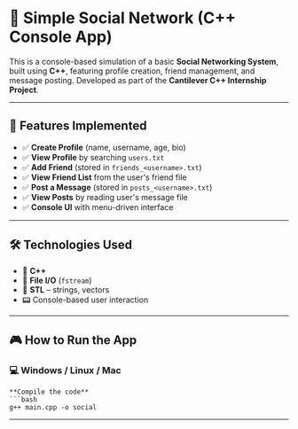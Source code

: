# 👥 Simple Social Network (C++ Console App)

This is a console-based simulation of a basic **Social Networking System**, built using **C++**, featuring profile creation, friend management, and message posting. Developed as part of the **Cantilever C++ Internship Project**.

---

## 📌 Features Implemented

- ✅ **Create Profile** (name, username, age, bio)
- ✅ **View Profile** by searching `users.txt`
- ✅ **Add Friend** (stored in `friends_<username>.txt`)
- ✅ **View Friend List** from the user's friend file
- ✅ **Post a Message** (stored in `posts_<username>.txt`)
- ✅ **View Posts** by reading user's message file
- ✅ **Console UI** with menu-driven interface

---

## 🛠️ Technologies Used

- 🧠 **C++**
- 💾 **File I/O** (`fstream`)
- 🧰 **STL** – strings, vectors
- 📟 Console-based user interaction

---

## 🎮 How to Run the App

### 💻 Windows / Linux / Mac

    **Compile the code**
    ```bash
    g++ main.cpp -o social

---
